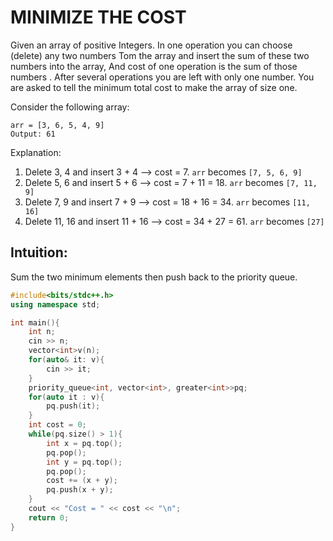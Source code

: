 # **MINIMIZE THE COST**

Given an array of positive Integers. In one operation you can choose (delete) any two numbers Tom the array and insert the sum of these two numbers into the array, And cost of one operation is the sum of those numbers . After several operations you are left with only one number. You are asked to tell the minimum total cost to make the array of size one.

Consider the following array:
```
arr = [3, 6, 5, 4, 9]
Output: 61
```
Explanation: 
1. Delete 3, 4 and insert 3 + 4 --> cost = 7. `arr` becomes `[7, 5, 6, 9]`
2. Delete 5, 6 and insert 5 + 6 --> cost = 7 + 11 = 18. `arr` becomes `[7, 11, 9]`
3. Delete 7, 9 and insert 7 + 9 --> cost = 18 + 16 = 34. `arr` becomes `[11, 16]`
4. Delete 11, 16 and insert 11 + 16 --> cost = 34 + 27 = 61. `arr` becomes `[27]`

## Intuition: 
Sum the two minimum elements then push back to the priority queue.

```cpp
#include<bits/stdc++.h>
using namespace std;

int main(){
    int n;
    cin >> n;
    vector<int>v(n);
    for(auto& it: v){
        cin >> it;
    }
    priority_queue<int, vector<int>, greater<int>>pq;
    for(auto it : v){
        pq.push(it);
    }
    int cost = 0;
    while(pq.size() > 1){
        int x = pq.top();
        pq.pop();
        int y = pq.top();
        pq.pop();
        cost += (x + y);
        pq.push(x + y);
    }
    cout << "Cost = " << cost << "\n";
    return 0;
}
```